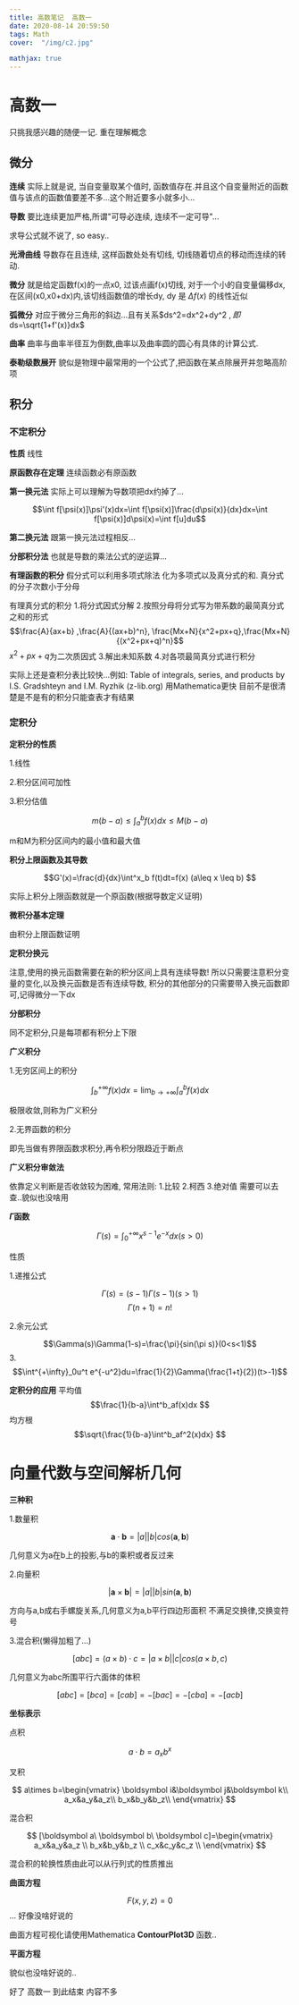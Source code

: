 ```yaml
---
title: 高数笔记  高数一
date: 2020-08-14 20:59:50
tags: Math
cover:  "/img/c2.jpg"

mathjax: true
---
```


# 高数一

只挑我感兴趣的随便一记. 重在理解概念

## 微分

**连续** 实际上就是说, 当自变量取某个值时, 函数值存在.并且这个自变量附近的函数值与该点的函数值要差不多...这个附近要多小就多小...

**导数** 要比连续更加严格,所谓"可导必连续, 连续不一定可导"...

求导公式就不说了, so easy..

**光滑曲线** 导数存在且连续, 这样函数处处有切线, 切线随着切点的移动而连续的转动.

**微分** 就是给定函数f(x)的一点x0, 过该点画f(x)切线, 对于一个小的自变量偏移dx, 在区间(x0,x0+dx)内,该切线函数值的增长dy, dy 是 $\Delta f(x)$ 的线性近似

**弧微分** 对应于微分三角形的斜边...且有关系$ds^2=dx^2+dy^2 $,即$ds=\sqrt{1+f'(x)}dx$

**曲率** 曲率与曲率半径互为倒数,曲率以及曲率圆的圆心有具体的计算公式.

**泰勒级数展开** 貌似是物理中最常用的一个公式了,把函数在某点除展开并忽略高阶项

## 积分

### 不定积分

**性质** 线性

**原函数存在定理** 连续函数必有原函数

**第一换元法** 实际上可以理解为导数项把dx约掉了...

$$\int f[\psi(x)]\psi'(x)dx=\int f[\psi(x)]\frac{d\psi(x)}{dx}dx=\int f[\psi(x)]d\psi(x)=\int f[u]du$$

**第二换元法** 跟第一换元法过程相反...

**分部积分法** 也就是导数的乘法公式的逆运算...

**有理函数的积分** 假分式可以利用多项式除法 化为多项式以及真分式的和.
真分式的分子次数小于分母

有理真分式的积分
1.将分式因式分解
2.按照分母将分式写为带系数的最简真分式之和的形式
$$\frac{A}{ax+b} ,\frac{A}{(ax+b)^n},
\frac{Mx+N}{x^2+px+q},\frac{Mx+N}{(x^2+px+q)^n}$$
$x^2+px+q$为二次质因式
3.解出未知系数
4.对各项最简真分式进行积分

实际上还是查积分表比较快...例如:
Table of integrals, series, and products by I.S. Gradshteyn and I.M. Ryzhik (z-lib.org)
用Mathematica更快
目前不是很清楚是不是有的积分只能查表才有结果

### 定积分

**定积分的性质**

1.线性

2.积分区间可加性

3.积分估值

$$m(b-a)\leq\int^b_af(x)dx\leq M(b-a)$$

m和M为积分区间内的最小值和最大值

**积分上限函数及其导数**

$$G'(x)=\frac{d}{dx}\int^x_b f(t)dt=f(x)    (a\leq x \leq b) $$

实际上积分上限函数就是一个原函数(根据导数定义证明)

**微积分基本定理**

由积分上限函数证明

**定积分换元**

注意,使用的换元函数需要在新的积分区间上具有连续导数!
所以只需要注意积分变量的变化,以及换元函数是否有连续导数,
积分的其他部分的只需要带入换元函数即可,记得微分一下dx

**分部积分**

同不定积分,只是每项都有积分上下限

**广义积分**

1.无穷区间上的积分

$$ \int^{+ \infty}_b f(x) dx=\lim_{b \rightarrow+\infty} \int^b_af(x)dx $$


极限收敛,则称为广义积分

2.无界函数的积分

即先当做有界限函数求积分,再令积分限趋近于断点

**广义积分审敛法**

依靠定义判断是否收敛较为困难, 常用法则:
1.比较
2.柯西
3.绝对值
需要可以去查..貌似也没啥用

**$\Gamma$函数**

$$\Gamma(s)=\int^{+\infty}_0x^{s-1}e^{-x}dx(s>0)$$

性质

1.递推公式

$$\Gamma(s)=(s-1)\Gamma (s-1) (s>1)$$
$$\Gamma(n+1)=n!$$

2.余元公式

$$\Gamma(s)\Gamma(1-s)=\frac{\pi}{sin(\pi s)}(0<s<1)$$
3.
$$\int^{+\infty}_0u^t e^{-u^2}du=\frac{1}{2}\Gamma(\frac{1+t}{2})(t>-1)$$

**定积分的应用**
平均值
$$\frac{1}{b-a}\int^b_af(x)dx $$
均方根
$$\sqrt{\frac{1}{b-a}\int^b_af^2(x)dx} $$

# 向量代数与空间解析几何

**三种积**

1.数量积

$$\boldsymbol a \cdot \boldsymbol  b=|a||b|cos(\boldsymbol a,\boldsymbol b)$$

几何意义为a在b上的投影,与b的乘积或者反过来

2.向量积

$$|\boldsymbol a\times\boldsymbol  b|=|a||b|sin(\boldsymbol a,\boldsymbol b)$$

方向与a,b成右手螺旋关系,几何意义为a,b平行四边形面积
不满足交换律,交换变符号

3.混合积(懒得加粗了...)

$$[abc]=(a\times b)\cdot c=|a\times b||c|cos(a\times b,c)$$

几何意义为abc所围平行六面体的体积

$$[a  b  c]=[bca]=[cab]=-[bac]=-[cba]=-[acb]$$

**坐标表示**

点积

$$a\cdot b=a_xb^x$$

叉积

$$
a\times b=\begin{vmatrix}
\boldsymbol i&\boldsymbol j&\boldsymbol k\\
a_x&a_y&a_z\\
b_x&b_y&b_z\\
\end{vmatrix}
$$

混合积

$$
[\boldsymbol a\  \boldsymbol b\ \boldsymbol  c]=\begin{vmatrix}
a_x&a_y&a_z \\
b_x&b_y&b_z \\
c_x&c_y&c_z \\
\end{vmatrix}
$$

混合积的轮换性质由此可以从行列式的性质推出

**曲面方程**

$$F(x,y,z)=0 $$
...
好像没啥好说的

曲面方程可视化请使用Mathematica **ContourPlot3D** 函数..

**平面方程**
 
貌似也没啥好说的..

好了 高数一 到此结束 内容不多